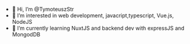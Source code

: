 - 👋 Hi, I’m @TymoteuszStr
- 👀 I’m interested in web development, javacript,typescript, Vue.js, NodeJS
- 🌱 I’m currently learning NuxtJS and backend dev with expressJS and MongodDB


<!---
TymoteuszStr/TymoteuszStr is a ✨ special ✨ repository because its `README.md` (this file) appears on your GitHub profile.
You can click the Preview link to take a look at your changes.
--->
